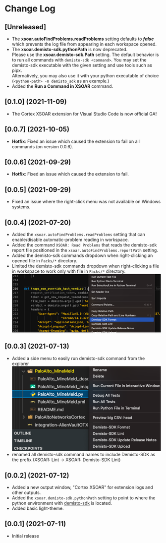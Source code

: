 # Change Log

## [Unreleased]

- The **xsoar.autoFindProblems.readProblems** setting defaults to ***false*** which prevents the log file from appearing in each workspace opened.
- The **xsoar.demisto-sdk.pythonPath** is now deprecated.  
    Please use the **xsoar.demisto-sdk.Path** setting. The default behavior is to run all commands with `demisto-sdk <command>`. You may set the demisto-sdk executable with the given setting and use tools such as pipx.  
    Alternatively, you may also use it with your python executable of choice (`<python-path> -m demisto_sdk` as an example.)
- Added the **Run a Command in XSOAR** command.

## [0.1.0] (2021-11-09)

- The Cortex XSOAR extension for Visual Studio Code is now official GA!

## [0.0.7] (2021-10-05)

- **Hotfix**: Fixed an issue which caused the extension to fail on all commands (on version 0.0.6).

## [0.0.6] (2021-09-29)

- **Hotfix**: Fixed an issue which caused the extension to fail.

## [0.0.5] (2021-09-29)

- Fixed an issue where the right-click menu was not available on Windows systems.

## [0.0.4] (2021-07-20)

- Added the `xsoar.autoFindProblems.readProblems` setting that can enable/disable automatic-problem reading in workspace.
- Added the command `XSOAR: Read Problems` that reads the demisto-sdk report file positioned in the `xsoar.autoFindProblems.reportPath` setting.
- Added the demisto-sdk commands dropdown when right-clicking an opened file in `Packs/*` directory.
- Limited the demisto-sdk commands dropdown when right-clicking a file in workspace to work only with file in `Packs/*` directory.  
![right click](documentation/changelog/0.0.4/rightclick.png)

## [0.0.3] (2021-07-13)

- Added a side menu to easily run demisto-sdk command from the explorer  
![side bar](documentation/changelog/0.0.3/sidebar.png)
- renamed all demisto-sdk command names to include Demisto-SDK as the prefix (XSOAR: Lint -> XSOAR: Demisto-SDK Lint)

## [0.0.2] (2021-07-12)

- Added a new output window, "Cortex XSOAR" for extension logs and other outputs.
- Added the `xsoar.demisto-sdk.pythonPath` setting to point to where the python environment with [demisto-sdk](https://github.com/demisto/demisto-sdk) is located.
- Added basic light-theme.

## [0.0.1] (2021-07-11)

- Initial release

